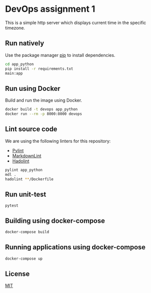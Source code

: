 # DevOps assignment 1

This is a simple http server which displays current time in the specific timezone.

## Run natively

Use the package manager [pip](https://pip.pypa.io/en/stable/) to install dependencies.

```bash
cd app_python
pip install -r requirements.txt
main:app
```

## Run using Docker

Build and run the image using Docker.

```bash
docker build -t devops app_python
docker run --rm -p 8000:8000 devops
```

## Lint source code

We are using the following linters for this repository:

* [Pylint](https://www.pylint.org)
* [MarkdownLint](https://github.com/markdownlint/markdownlint)
* [Hadolint](https://github.com/hadolint/hadolint)

```bash
pylint app_python
mdl .
hadolint **/Dockerfile
```

## Run unit-test

```
pytest
```

## Building using docker-compose

```bash
docker-compose build
```

## Running applications using docker-compose

```bash
docker-compose up
```

## License

[MIT](https://choosealicense.com/licenses/mit/)
